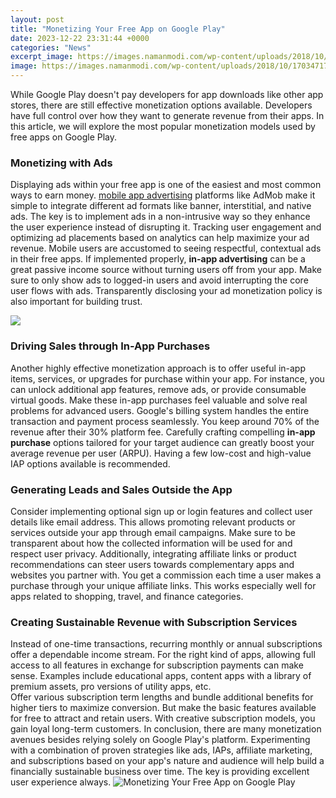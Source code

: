 ```yaml
---
layout: post
title: "Monetizing Your Free App on Google Play"
date: 2023-12-22 23:31:44 +0000
categories: "News"
excerpt_image: https://images.namanmodi.com/wp-content/uploads/2018/10/17034717/google-admob-banner.jpg
image: https://images.namanmodi.com/wp-content/uploads/2018/10/17034717/google-admob-banner.jpg
---
```


While Google Play doesn't pay developers for app downloads like other app stores, there are still effective monetization options available. Developers have full control over how they want to generate revenue from their apps. In this article, we will explore the most popular monetization models used by free apps on Google Play.
### Monetizing with Ads
Displaying ads within your free app is one of the easiest and most common ways to earn money. [mobile app advertising](https://store.fi.io.vn/xmas-matching-funny-santa-riding-shetland-sheepdog-christmas-3-2) platforms like AdMob make it simple to integrate different ad formats like banner, interstitial, and native ads. The key is to implement ads in a non-intrusive way so they enhance the user experience instead of disrupting it. Tracking user engagement and optimizing ad placements based on analytics can help maximize your ad revenue.
Mobile users are accustomed to seeing respectful, contextual ads in their free apps. If implemented properly, **in-app advertising** can be a great passive income source without turning users off from your app. Make sure to only show ads to logged-in users and avoid interrupting the core user flows with ads. Transparently disclosing your ad monetization policy is also important for building trust.

![](https://trotons.com/wp-content/uploads/2019/09/app-monetization.jpg)
### Driving Sales through In-App Purchases 
Another highly effective monetization approach is to offer useful in-app items, services, or upgrades for purchase within your app. For instance, you can unlock additional app features, remove ads, or provide consumable virtual goods. Make these in-app purchases feel valuable and solve real problems for advanced users. 
Google's billing system handles the entire transaction and payment process seamlessly. You keep around 70% of the revenue after their 30% platform fee. Carefully crafting compelling **in-app purchase** options tailored for your target audience can greatly boost your average revenue per user (ARPU). Having a few low-cost and high-value IAP options available is recommended.
### Generating Leads and Sales Outside the App
Consider implementing optional sign up or login features and collect user details like email address. This allows promoting relevant products or services outside your app through email campaigns. Make sure to be transparent about how the collected information will be used for and respect user privacy.
Additionally, integrating affiliate links or product recommendations can steer users towards complementary apps and websites you partner with. You get a commission each time a user makes a purchase through your unique affiliate links. This works especially well for apps related to shopping, travel, and finance categories.
### Creating Sustainable Revenue with Subscription Services
Instead of one-time transactions, recurring monthly or annual subscriptions offer a dependable income stream. For the right kind of apps, allowing full access to all features in exchange for subscription payments can make sense. Examples include educational apps, content apps with a library of premium assets, pro versions of utility apps, etc.  
Offer various subscription term lengths and bundle additional benefits for higher tiers to maximize conversion. But make the basic features available for free to attract and retain users. With creative subscription models, you gain loyal long-term customers.
In conclusion, there are many monetization avenues besides relying solely on Google Play's platform. Experimenting with a combination of proven strategies like ads, IAPs, affiliate marketing, and subscriptions based on your app's nature and audience will help build a financially sustainable business over time. The key is providing excellent user experience always.
![Monetizing Your Free App on Google Play](https://images.namanmodi.com/wp-content/uploads/2018/10/17034717/google-admob-banner.jpg)